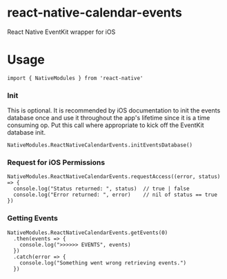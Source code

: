 # react-native-calendar-events
React Native EventKit wrapper for iOS

# Usage

```
import { NativeModules } from 'react-native'
```

### Init
This is optional. It is recommended by iOS documentation to init the events database once and use it throughout the app's lifetime since it is a time consuming op. Put this call where appropriate to kick off the EventKit database init.
```
NativeModules.ReactNativeCalendarEvents.initEventsDatabase()
```

### Request for iOS Permissions
```
NativeModules.ReactNativeCalendarEvents.requestAccess((error, status) => {
  console.log("Status returned: ", status)  // true | false
  console.log("Error returned: ", error)    // nil of status == true
})
```

### Getting Events
```
NativeModules.ReactNativeCalendarEvents.getEvents(0)
  .then(events => {
    console.log(">>>>>> EVENTS", events)
  })
  .catch(error => {
    console.log("Something went wrong retrieving events.")
  })
```
